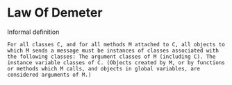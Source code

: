 # Law Of Demeter
Informal definition

    For all classes C, and for all methods M attached to C, all objects to which M sends a message must be instances of classes associated with the following classes: The argument classes of M (including C). The instance variable classes of C. (Objects created by M, or by functions or methods which M calls, and objects in global variables, are considered arguments of M.) 

